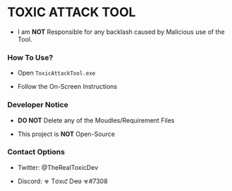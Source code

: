 # TOXIC ATTACK TOOL

* I am **NOT** Responsible for any backlash caused by Malicious use of the Tool.
                                                                                        
### How To Use?

* Open `ToxicAttackTool.exe`

* Follow the On-Screen Instructions

### Developer Notice

* **DO NOT** Delete any of the Moudles/Requirement Files

* This project is **NOT** Open-Source

### Contact Options

* Twitter: @TheRealToxicDev

* Discord: ☣ Tσxιƈ Dҽʋ ☣#7308

